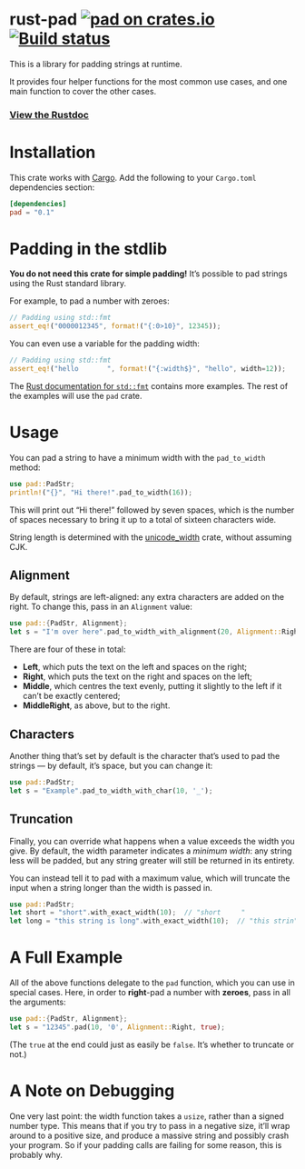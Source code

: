 # rust-pad [![pad on crates.io](http://meritbadge.herokuapp.com/pad)](https://crates.io/crates/pad) [![Build status](https://travis-ci.org/ogham/rust-pad.svg?branch=master)](https://travis-ci.org/ogham/rust-pad)


This is a library for padding strings at runtime.

It provides four helper functions for the most common use cases, and one
main function to cover the other cases.

### [View the Rustdoc](https://docs.rs/pad)


# Installation

This crate works with [Cargo](http://crates.io). Add the following to your `Cargo.toml` dependencies section:

```toml
[dependencies]
pad = "0.1"
```


# Padding in the stdlib

**You do not need this crate for simple padding!**
It’s possible to pad strings using the Rust standard library.

For example, to pad a number with zeroes:

```rust
// Padding using std::fmt
assert_eq!("0000012345", format!("{:0>10}", 12345));
```

You can even use a variable for the padding width:

```rust
// Padding using std::fmt
assert_eq!("hello       ", format!("{:width$}", "hello", width=12));
```

The [Rust documentation for `std::fmt`](https://doc.rust-lang.org/std/fmt/)
contains more examples. The rest of the examples will use the `pad` crate.


# Usage

You can pad a string to have a minimum width with the `pad_to_width`
method:

```rust
use pad::PadStr;
println!("{}", "Hi there!".pad_to_width(16));
```

This will print out “Hi there!” followed by seven spaces, which is the
number of spaces necessary to bring it up to a total of sixteen characters
wide.

String length is determined with the
[unicode_width](https://unicode-rs.github.io/unicode-width/unicode_width/index.html)
crate, without assuming CJK.


## Alignment

By default, strings are left-aligned: any extra characters are added on
the right. To change this, pass in an `Alignment` value:

```rust
use pad::{PadStr, Alignment};
let s = "I'm over here".pad_to_width_with_alignment(20, Alignment::Right);
```

There are four of these in total:

- **Left**, which puts the text on the left and spaces on the right;
- **Right**, which puts the text on the right and spaces on the left;
- **Middle**, which centres the text evenly, putting it slightly to the left if it can’t be exactly centered;
- **MiddleRight**, as above, but to the right.


## Characters

Another thing that’s set by default is the character that’s used to pad
the strings — by default, it’s space, but you can change it:

```rust
use pad::PadStr;
let s = "Example".pad_to_width_with_char(10, '_');
```


## Truncation

Finally, you can override what happens when a value exceeds the width you
give. By default, the width parameter indicates a *minimum width*: any
string less will be padded, but any string greater will still be returned
in its entirety.

You can instead tell it to pad with a maximum value, which will truncate
the input when a string longer than the width is passed in.

```rust
use pad::PadStr;
let short = "short".with_exact_width(10);  // "short     "
let long = "this string is long".with_exact_width(10);  // "this strin"
```


# A Full Example

All of the above functions delegate to the `pad` function, which you can
use in special cases. Here, in order to **right**-pad a number with
**zeroes**, pass in all the arguments:

```rust
use pad::{PadStr, Alignment};
let s = "12345".pad(10, '0', Alignment::Right, true);
```

(The `true` at the end could just as easily be `false`. It’s whether to
truncate or not.)


# A Note on Debugging

One very last point: the width function takes a `usize`, rather than a
signed number type. This means that if you try to pass in a negative size,
it’ll wrap around to a positive size, and produce a massive string and
possibly crash your program. So if your padding calls are failing for some
reason, this is probably why.
